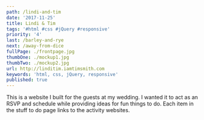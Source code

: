 ```yaml
---
path: /lindi-and-tim
date: '2017-11-25'
title: Lindi & Tim
tags: '#html #css #jQuery #responsive'
priority: '4'
last: /barley-and-rye
next: /away-from-dice
fullPage: ./frontpage.jpg
thumbOne: ./mockup1.jpg
thumbTwo: ./mockup2.jpg
url: http://linditim.iamtimsmith.com
keywords: 'html, css, jQuery, responsive'
published: true
---
```


This is a website I built for the guests at my wedding. I wanted it to act as an RSVP and schedule while providing ideas for fun things to do. Each item in the stuff to do page links to the activity websites.
